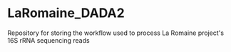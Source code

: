 # LaRomaine_DADA2
Repository for storing the workflow used to process La Romaine project's 16S rRNA sequencing reads
